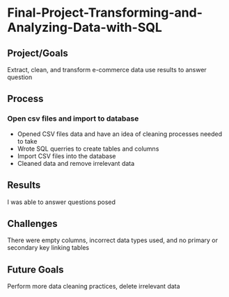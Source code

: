 # Final-Project-Transforming-and-Analyzing-Data-with-SQL

## Project/Goals
Extract, clean, and transform e-commerce data use results to answer question

## Process
### Open csv files and import to database
- Opened CSV files data and have an idea of cleaning processes needed to take
- Wrote SQL querries to create tables and columns
- Import CSV files into the database
- Cleaned data and remove irrelevant data 


## Results
I was able to answer questions posed 

## Challenges 
There were empty columns, incorrect data types used, and no primary or secondary key linking tables

## Future Goals
Perform more data cleaning practices, delete irrelevant data
